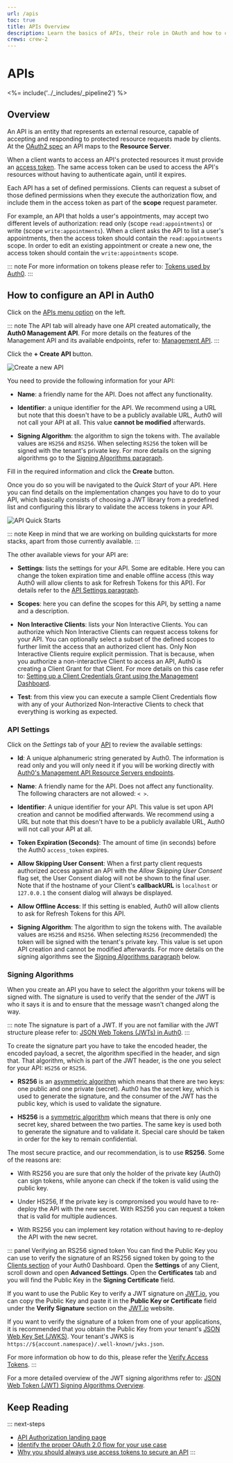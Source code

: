 ```yaml
---
url: /apis
toc: true
title: APIs Overview
description: Learn the basics of APIs, their role in OAuth and how to configure an API in Auth0 Dashboard.
crews: crew-2
---
```

# APIs

<%= include('../_includes/_pipeline2') %>

## Overview

An API is an entity that represents an external resource, capable of accepting and responding to protected resource requests made by clients. At the [OAuth2 spec](https://tools.ietf.org/html/rfc6749) an API maps to the **Resource Server**.

When a client wants to access an API's protected resources it must provide an [access token](/tokens/access-token). The same access token can be used to access the API's resources without having to authenticate again, until it expires.

Each API has a set of defined permissions. Clients can request a subset of those defined permissions when they execute the authorization flow, and include them in the access token as part of the **scope** request parameter.

For example, an API that holds a user's appointments, may accept two different levels of authorization: read only (scope `read:appointments`) or write (scope `write:appointments`). When a client asks the API to list a user's appointments, then the access token should contain the `read:appointments` scope. In order to edit an existing appointment or create a new one, the access token should contain the `write:appointments` scope.

::: note
For more information on tokens please refer to: [Tokens used by Auth0](/tokens).
:::

## How to configure an API in Auth0

Click on the [APIs menu option](${manage_url}/#/apis) on the left.

::: note
The API tab will already have one API created automatically, the **Auth0 Management API**. For more details on the features of the Management API and its available endpoints, refer to: [Management API](/api/management/v2).
:::

Click the **+ Create API** button.

![Create a new API](/media/articles/api/overview/create-api.png)

You need to provide the following information for your API:

- **Name**: a friendly name for the API. Does not affect any functionality.

- **Identifier**: a unique identifier for the API. We recommend using a URL but note that this doesn't have to be a publicly available URL, Auth0 will not call your API at all. This value **cannot be modified** afterwards.

- **Signing Algorithm**: the algorithm to sign the tokens with. The available values are `HS256` and `RS256`. When selecting `RS256` the token will be signed with the tenant's private key. For more details on the signing algorithms go to the [Signing Algorithms paragraph](#signing-algorithms).

Fill in the required information and click the **Create** button.

Once you do so you will be navigated to the *Quick Start* of your API. Here you can find details on the implementation changes you have to do to your API, which basically consists of choosing a JWT library from a predefined list and configuring this library to validate the access tokens in your API.

![API Quick Starts](/media/articles/api/overview/quickstarts-view.png)

::: note
Keep in mind that we are working on building quickstarts for more stacks, apart from those currently available.
:::

The other available views for your API are:

- **Settings**: lists the settings for your API. Some are editable. Here you can change the token expiration time and enable offline access (this way Auth0 will allow clients to ask for Refresh Tokens for this API). For details refer to the [API Settings paragraph](#api-settings).

- **Scopes**: here you can define the scopes for this API, by setting a name and a description.

- **Non Interactive Clients**: lists your Non Interactive Clients. You can authorize which Non Interactive Clients can request access tokens for your API. You can optionally select a subset of the defined scopes to further limit the access that an authorized client has. Only Non Interactive Clients require explicit permission. That is because, when you authorize a non-interactive Client to access an API, Auth0 is creating a Client Grant for that Client. For more details on this case refer to: [Setting up a Client Credentials Grant using the Management Dashboard](/api-auth/config/using-the-auth0-dashboard).

- **Test**: from this view you can execute a sample Client Credentials flow with any of your Authorized Non-Interactive Clients to check that everything is working as expected.

### API Settings

Click on the *Settings* tab of your [API](${manage_url}/#/apis) to review the available settings:

- **Id**: A unique alphanumeric string generated by Auth0. The information is read only and you will only need it if you will be working directly with [Auth0's Management API Resource Servers endpoints](/api/management/v2#!/Resource_Servers/get_resource_servers_by_id).

- **Name**: A friendly name for the API. Does not affect any functionality. The following characters are not allowed: `< >`.

- **Identifier**: A unique identifier for your API. This value is set upon API creation and cannot be modified afterwards. We recommend using a URL but note that this doesn't have to be a publicly available URL, Auth0 will not call your API at all.

- **Token Expiration (Seconds)**: The amount of time (in seconds) before the Auth0 `access_token` expires.

- **Allow Skipping User Consent**: When a first party client requests authorized access against an API with the *Allow Skipping User Consent* flag set, the User Consent dialog will not be shown to the final user. Note that if the hostname of your Client's **callbackURL** is `localhost` or `127.0.0.1` the consent dialog will always be displayed.

- **Allow Offline Access**: If this setting is enabled, Auth0 will allow clients to ask for Refresh Tokens for this API.

- **Signing Algorithm**: The algorithm to sign the tokens with. The available values are `HS256` and `RS256`. When selecting `RS256` (recommended) the token will be signed with the tenant's private key. This value is set upon API creation and cannot be modified afterwards. For more details on the signing algorithms see the [Signing Algorithms paragraph](#signing-algorithms) below.

### Signing Algorithms

When you create an API you have to select the algorithm your tokens will be signed with. The signature is used to verify that the sender of the JWT is who it says it is and to ensure that the message wasn't changed along the way.

::: note
The signature is part of a JWT. If you are not familiar with the JWT structure please refer to: [JSON Web Tokens (JWTs) in Auth0](/jwt#what-is-the-json-web-token-structure-).
:::

To create the signature part you have to take the encoded header, the encoded payload, a secret, the algorithm specified in the header, and sign that. That algorithm, which is part of the JWT header, is the one you select for your API: `HS256` or `RS256`.

- **RS256** is an [asymmetric algorithm](https://en.wikipedia.org/wiki/Public-key_cryptography) which means that there are two keys: one public and one private (secret). Auth0 has the secret key, which is used to generate the signature, and the consumer of the JWT has the public key, which is used to validate the signature.

- **HS256** is a [symmetric algorithm](https://en.wikipedia.org/wiki/Symmetric-key_algorithm) which means that there is only one secret key, shared between the two parties. The same key is used both to generate the signature and to validate it. Special care should be taken in order for the key to remain confidential.

The most secure practice, and our recommendation, is to use **RS256**. Some of the reasons are:

- With RS256 you are sure that only the holder of the private key (Auth0) can sign tokens, while anyone can check if the token is valid using the public key.

- Under HS256, If the private key is compromised you would have to re-deploy the API with the new secret. With RS256 you can request a token that is valid for multiple audiences.

- With RS256 you can implement key rotation without having to re-deploy the API with the new secret.

::: panel Verifying an RS256 signed token
You can find the Public Key you can use to verify the signature of an RS256 signed token by going to the [Clients section](${manage_url}/#/clients) of your Auth0 Dashboard. Open the **Settings** of any Client, scroll down and open **Advanced Settings**. Open the **Certificates** tab and you will find the Public Key in the **Signing Certificate** field.

If you want to use the Public Key to verify a JWT signature on [JWT.io](https://jwt.io/), you can copy the Public Key and paste it in the **Public Key or Certificate** field under the **Verify Signature** section on the [JWT.io](https://jwt.io/) website.

If you want to verify the signature of a token from one of your applications, it is recommended that you obtain the Public Key from your tenant's [JSON Web Key Set (JWKS)](https://auth0.com/docs/jwks). Your tenant's JWKS is `https://${account.namespace}/.well-known/jwks.json`.

For more information ob how to do this, please refer the [Verify Access Tokens](/api-auth/tutorials/verify-access-token#verify-the-signature).
:::

For a more detailed overview of the JWT signing algorithms refer to: [JSON Web Token (JWT) Signing Algorithms Overview](https://auth0.com/blog/json-web-token-signing-algorithms-overview/).

## Keep Reading

::: next-steps
- [API Authorization landing page](/api-auth)
- [Identify the proper OAuth 2.0 flow for your use case](/api-auth/which-oauth-flow-to-use)
- [Why you should always use access tokens to secure an API](/api-auth/why-use-access-tokens-to-secure-apis)
:::
